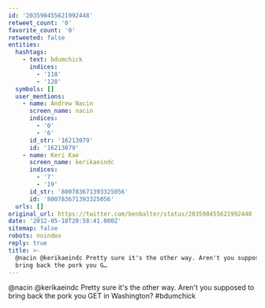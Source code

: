```yaml
---
id: '203590455621992448'
retweet_count: '0'
favorite_count: '0'
retweeted: false
entities:
  hashtags:
    - text: bdumchick
      indices:
        - '118'
        - '128'
  symbols: []
  user_mentions:
    - name: Andrew Nacin
      screen_name: nacin
      indices:
        - '0'
        - '6'
      id_str: '16213079'
      id: '16213079'
    - name: Keri Kae
      screen_name: kerikaeindc
      indices:
        - '7'
        - '19'
      id_str: '800783671393325056'
      id: '800783671393325056'
  urls: []
original_url: https://twitter.com/benbalter/status/203590455621992448
date: '2012-05-18T20:58:41.000Z'
sitemap: false
robots: noindex
reply: true
title: >-
  @nacin @kerikaeindc Pretty sure it's the other way. Aren't you supposed to
  bring back the pork you G…
---
```


@nacin @kerikaeindc Pretty sure it's the other way. Aren't you supposed to bring back the pork you GET in Washington? #bdumchick
